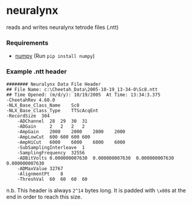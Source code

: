 neuralynx
=========

reads and writes neuralynx tetrode files (.ntt)

### Requirements

* [numpy](http://www.scipy.org/scipylib/download.html)  (Run `pip install numpy`)

### Example .ntt header

    ######## Neuralynx Data File Header
    ## File Name: c:\Cheetah_Data\2005-10-19_13-34-0\Sc8.ntt 
    ## Time Opened: (m/d/y): 10/19/2005  At Time: 13:34:3.375 
    -CheetahRev 4.60.0 
    -NLX_Base_Class_Name    Sc8 
    -NLX_Base_Class_Type    TTScAcqEnt 
    -RecordSize  304 
        -ADChannel  28  29  30  31  
        -ADGain     2   2   2   2   
        -AmpGain    2000    2000    2000    2000    
        -AmpLowCut  600 600 600 600 
        -AmpHiCut   6000    6000    6000    6000    
        -SubSamplingInterleave  1
        -SamplingFrequency  32556
        -ADBitVolts 0.000000007630  0.000000007630  0.000000007630  0.000000007630
        -ADMaxValue 32767
        -AlignmentPt    8
        -ThreshVal  60  60  60  60
        
n.b. This header is always `2^14` bytes long. It is padded with `\x00`s at the end in order to reach this size.
